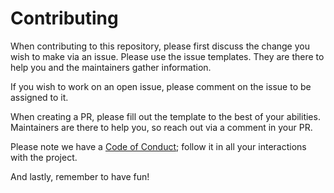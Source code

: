 # Contributing

When contributing to this repository, please first discuss the change you wish
to make via an issue. Please use the issue templates. They are there to help you
and the maintainers gather information.

If you wish to work on an open issue, please comment on the issue to be assigned to it.

When creating a PR, please fill out the template to the best of your abilities.
Maintainers are there to help you, so reach out via a comment in your PR.

Please note we have a [Code of Conduct](CODE-OF-CONDUCT.md); follow it in all
your interactions with the project.

And lastly, remember to have fun!
